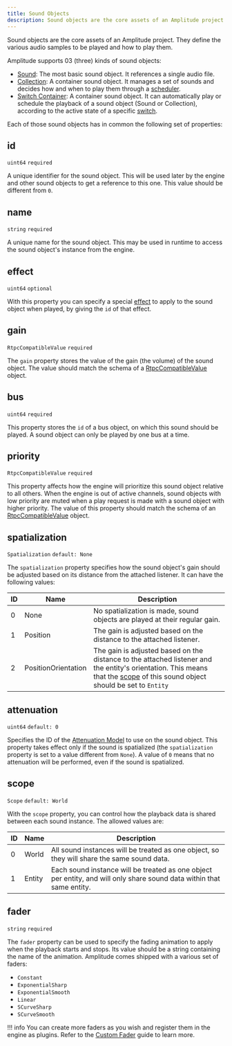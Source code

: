 ```yaml
---
title: Sound Objects
description: Sound objects are the core assets of an Amplitude project. They define the various audio samples to be played and how to play them.
---
```


Sound objects are the core assets of an Amplitude project. They define the various audio samples to be played and how to play them.

Amplitude supports 03 (three) kinds of sound objects:

- [Sound](./sound.md): The most basic sound object. It references a single audio file.
- [Collection](./collection.md): A container sound object. It manages a set of sounds and decides how and when to play them through a [scheduler](./collection.md#scheduler).
- [Switch Container](./switch-container.md): A container sound object. It can automatically play or schedule the playback of a sound object (Sound or Collection), according to the active state of a specific [switch](./switch.md).

Each of those sound objects has in common the following set of properties:

## id

`uint64` `required`

A unique identifier for the sound object. This will be used later by the engine and other sound objects to get a reference to this one. This value should be different from `0`.

## name

`string` `required`

A unique name for the sound object. This may be used in runtime to access the sound object's instance from the engine.

## effect

`uint64` `optional`

With this property you can specify a special [effect](./effect.md) to apply to the sound object when played, by giving the `id` of that effect.

## gain

`RtpcCompatibleValue` `required`

The `gain` property stores the value of the gain (the volume) of the sound object. The value should match the schema of a [RtpcCompatibleValue] object.

## bus

`uint64` `required`

This property stores the `id` of a bus object, on which this sound should be played. A sound object can only be played by one bus at a time.

## priority

`RtpcCompatibleValue` `required`

This property affects how the engine will prioritize this sound object relative to all others. When the engine is out of active channels, sound objects with low priority are muted when a play request is made with a sound object with higher priority. The value of this property should match the schema of an [RtpcCompatibleValue] object.

## spatialization

`Spatialization` `default: None`

The `spatialization` property specifies how the sound object's gain should be adjusted based on its distance from the attached listener. It can have the following values:

| ID  | Name                | Description                                                                                                                                                                          |
| --- | ------------------- | ------------------------------------------------------------------------------------------------------------------------------------------------------------------------------------ |
| 0   | None                | No spatialization is made, sound objects are played at their regular gain.                                                                                                           |
| 1   | Position            | The gain is adjusted based on the distance to the attached listener.                                                                                                                 |
| 2   | PositionOrientation | The gain is adjusted based on the distance to the attached listener and the entity's orientation. This means that the [scope](#scope) of this sound object should be set to `Entity` |

## attenuation

`uint64` `default: 0`

Specifies the ID of the [Attenuation Model](./attenuation-model.md) to use on the sound object. This property takes effect only if the sound is spatialized (the `spatialization` property is set to a value different from `None`). A value of `0` means that no attenuation will be performed, even if the sound is spatialized.

## scope

`Scope` `default: World`

With the `scope` property, you can control how the playback data is shared between each sound instance. The allowed values are:

| ID  | Name   | Description                                                                                                           |
| --- | ------ | --------------------------------------------------------------------------------------------------------------------- |
| 0   | World  | All sound instances will be treated as one object, so they will share the same sound data.                            |
| 1   | Entity | Each sound instance will be treated as one object per entity, and will only share sound data within that same entity. |

## fader

`string` `required`

The `fader` property can be used to specify the fading animation to apply when the playback starts and stops. Its value should be a string containing the name of the animation. Amplitude comes shipped with a various set of faders:

- `Constant`
- `ExponentialSharp`
- `ExponentialSmooth`
- `Linear`
- `SCurveSharp`
- `SCurveSmooth`

!!! info
    You can create more faders as you wish and register them in the engine as plugins. Refer to the [Custom Fader](../tutorials/custom-fader.md) guide to learn more.

[RtpcCompatibleValue]: ./api.md#rtpc-compatible-value
